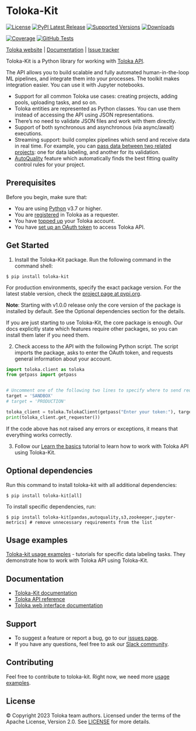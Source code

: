 # Toloka-Kit

[![License](https://img.shields.io/pypi/l/toloka-kit.svg)](https://github.com/toloka/toloka-kit/blob/master/LICENSE)
[![PyPI Latest Release](https://img.shields.io/pypi/v/toloka-kit.svg)](https://pypi.org/project/toloka-kit/)
[![Supported Versions](https://img.shields.io/pypi/pyversions/toloka-kit.svg)](https://pypi.org/project/toloka-kit)
[![Downloads](https://pepy.tech/badge/toloka-kit/month)](https://pepy.tech/project/toloka-kit)

[![Coverage](https://codecov.io/gh/Toloka/toloka-kit/branch/main/graph/badge.svg)](https://codecov.io/gh/Toloka/toloka-kit)
[![GitHub Tests](https://github.com/Toloka/toloka-kit/workflows/Tests/badge.svg?branch=main)](//github.com/Toloka/toloka-kit/actions?query=workflow:Tests)

[Toloka website](https://toloka.ai/?utm_source=github&utm_medium=site&utm_campaign=tolokakit) | [Documentation](https://toloka.ai/docs/toloka-kit/?utm_source=github&utm_medium=site&utm_campaign=tolokakit) | [Issue tracker](https://github.com/Toloka/toloka-kit/issues)



Toloka-Kit is a Python library for working with [Toloka API](https://toloka.ai/docs/api/api-reference/?utm_source=github&utm_medium=site&utm_campaign=tolokakit).

The API allows you to build scalable and fully automated human-in-the-loop ML pipelines, and integrate them into your processes. The toolkit makes integration easier. You can use it with Jupyter notebooks.

* Support for all common Toloka use cases: creating projects, adding pools, uploading tasks, and so on.
* Toloka entities are represented as Python classes. You can use them instead of accessing the API using JSON representations.
* There’s no need to validate JSON files and work with them directly.
* Support of both synchronous and asynchronous (via async/await) executions.
* Streaming support: build complex pipelines which send and receive data in real time. For example, you can [pass data between two related projects](https://github.com/Toloka/toloka-kit/blob/main/examples/6.streaming_pipelines/streaming_pipelines.ipynb): one for data labeling, and another for its validation.
* [AutoQuality](https://medium.com/toloka/automating-crowdsourcing-quality-control-ad057baf00fd) feature which automatically finds the best fitting quality control rules for your project.

## Prerequisites

Before you begin, make sure that:
* You are using [Python](https://www.python.org/) v3.7 or higher.
* You are [registered](https://toloka.ai/docs/guide/access/?utm_source=github&utm_medium=site&utm_campaign=tolokakit) in Toloka as a requester.
* You have [topped up](https://toloka.ai/docs/guide/refill/?utm_source=github&utm_medium=site&utm_campaign=tolokakit) your Toloka account.
* You have [set up an OAuth token](https://toloka.ai/docs/api/api-reference/?utm_source=github&utm_medium=site&utm_campaign=tolokakit#overview--accessing-the-api) to access Toloka API.

## Get Started
1. Install the Toloka-Kit package. Run the following command in the command shell:
```
$ pip install toloka-kit
```
For production environments, specify the exact package version. For the latest stable version, check the [project page at pypi.org](https://pypi.org/project/toloka-kit/).

**Note**: Starting with v1.0.0 release only the core version of the package is installed by default. See the Optional dependencies section for the details.

If you are just starting to use Toloka-Kit, the core package is enough. Our docs explicitly state which features require other packages, so you can install them later if you need them.

2. Check access to the API with the following Python script. The script imports the package, asks to enter the OAuth token, and requests general information about your account.
```python
import toloka.client as toloka
from getpass import getpass


# Uncomment one of the following two lines to specify where to send requests to: sandbox or production version of Toloka
target = 'SANDBOX'
# target = 'PRODUCTION'

toloka_client = toloka.TolokaClient(getpass("Enter your token:"), target)
print(toloka_client.get_requester())
```
If the code above has not raised any errors or exceptions, it means that everything works correctly.

3. Follow our [Learn the basics](https://github.com/Toloka/toloka-kit/blob/main/examples/0.getting_started/0.learn_the_basics/learn_the_basics.ipynb) tutorial to learn how to work with Toloka API using Toloka-Kit.

## Optional dependencies
Run this command to install toloka-kit with all additional dependencies:
```shell
$ pip install toloka-kit[all]
```
To install specific dependencies, run:
```shell
$ pip install toloka-kit[pandas,autoquality,s3,zookeeper,jupyter-metrics] # remove unnecessary requirements from the list
```

## Usage examples
[Toloka-kit usage examples](https://github.com/Toloka/toloka-kit/tree/main/examples#toloka-kit-usage-examples) - tutorials for specific data labeling tasks. They demonstrate how to work with Toloka API using Toloka-Kit.

## Documentation
* [Toloka-Kit documentation](https://toloka.ai/docs/toloka-kit/?utm_source=github&utm_medium=site&utm_campaign=tolokakit)
* [Toloka API reference](https://toloka.ai/docs/api/api-reference/?utm_source=github&utm_medium=site&utm_campaign=tolokakit)
* [Toloka web interface documentation](https://toloka.ai/docs/guide/overview/?utm_source=github&utm_medium=site&utm_campaign=tolokakit)

## Support
* To suggest a feature or report a bug, go to our [issues page](https://github.com/Toloka/toloka-kit/issues).
* If you have any questions, feel free to ask our [Slack community](https://toloka.ai/community/?utm_source=github&utm_medium=site&utm_campaign=tolokakit).

## Contributing
Feel free to contribute to toloka-kit. Right now, we need more [usage examples](https://github.com/Toloka/toloka-kit/tree/main/examples#need-more-examples).

## License
© Copyright 2023 Toloka team authors.
Licensed under the terms of the Apache License, Version 2.0. See [LICENSE](https://github.com/Toloka/toloka-kit/blob/main/LICENSE) for more details.
